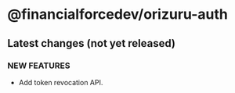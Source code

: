 # @financialforcedev/orizuru-auth

## Latest changes (not yet released)

### NEW FEATURES

- Add token revocation API.
